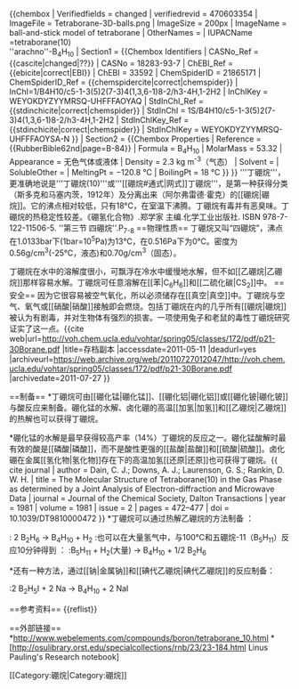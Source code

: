 {{chembox
| Verifiedfields = changed
| verifiedrevid = 470603354
|   ImageFile = Tetraborane-3D-balls.png
| ImageSize = 200px
|   ImageName = ball-and-stick model of tetraborane
|   OtherNames = 
|   IUPACName =tetraborane(10)<br />''arachno''-B<sub>4</sub>H<sub>10</sub>
| Section1 = {{Chembox Identifiers
|   CASNo_Ref = {{cascite|changed|??}}
| CASNo = 18283-93-7
|   ChEBI_Ref = {{ebicite|correct|EBI}}
| ChEBI = 33592
| ChemSpiderID = 21865171
|    ChemSpiderID_Ref = {{chemspidercite|correct|chemspider}}
|   InChI=1/B4H10/c5-1-3(5)2(7-3)4(1,3,6-1)8-2/h3-4H,1-2H2
|   InChIKey = WEYOKDYZYYMRSQ-UHFFFAOYAQ
|   StdInChI_Ref = {{stdinchicite|correct|chemspider}}
| StdInChI = 1S/B4H10/c5-1-3(5)2(7-3)4(1,3,6-1)8-2/h3-4H,1-2H2
|   StdInChIKey_Ref = {{stdinchicite|correct|chemspider}}
| StdInChIKey = WEYOKDYZYYMRSQ-UHFFFAOYSA-N
  }}
| Section2 = {{Chembox Properties
|   Reference = <ref>{{RubberBible62nd|page=B-84}}</ref>
|   Formula = B<sub>4</sub>H<sub>10</sub>
|   MolarMass = 53.32
|   Appearance = 无色气体或液体
|   Density =  2.3 kg m<sup>-3</sup>（气态）
|   Solvent =
|   SolubleOther = 
|   MeltingPt = −120.8 °C
|   BoilingPt = 18 °C }}
}}
'''丁硼烷'''，更准确地说是'''丁硼烷(10)'''或'''[[硼烷#通式|网式]]丁硼烷'''，是第一种获得分类（斯多克和马塞内茨，1912年）及分离出来（阿尔弗雷德·霍克）的[[硼烷|硼烷]]。它的沸点相对较低，只有18°C，在室温下沸腾。丁硼烷有毒并有恶臭味。丁硼烷的热稳定性较差。<ref name=bh_comp2_2>《硼氢化合物》.郑学家 主编.化学工业出版社. ISBN 978-7-122-11506-5. ''第三节 四硼烷''.P<sub>7-8</sub></ref>
==物理性质==
丁硼烷又叫“四硼烷”，沸点在1.0133bar下(1bar=10<sup>5</sup>Pa)为13℃，在0.516Pa下为0℃。密度为0.56g/cm<sup>3</sup>(-25℃，液态)和0.70g/cm<sup>3</sup>（固态）。<ref name=bh_comp2_2 />

丁硼烷在水中的溶解度很小，可飘浮在冷水中缓慢地水解，但不如[[乙硼烷|乙硼烷]]那样容易水解。丁硼烷可任意溶解在[[苯|C<sub>6</sub>H<sub>6</sub>]]和[[二硫化碳|CS<sub>2</sub>]]中。<ref name=bh_comp2_2 /> 
==安全==
因为它很容易被空气氧化，所以必须储存在[[真空|真空]]中。丁硼烷与空气、氧气或[[硝酸|硝酸]]接触即会燃烧。包括丁硼烷在内的几乎所有[[硼烷|硼烷]]被认为有剧毒，并对生物体有强烈的损害。一项使用兔子和老鼠的毒性丁硼烷研究证实了这一点。<ref>{{cite web|url=http://voh.chem.ucla.edu/vohtar/spring05/classes/172/pdf/p21-30Borane.pdf |title=存档副本 |accessdate=2011-05-11 |deadurl=yes |archiveurl=https://web.archive.org/web/20110727012047/http://voh.chem.ucla.edu/vohtar/spring05/classes/172/pdf/p21-30Borane.pdf |archivedate=2011-07-27 }}</ref>

==制备==
*丁硼烷可由[[硼化锰|硼化锰]]、[[硼化铝|硼化铝]]或[[硼化铍|硼化铍]]与酸反应来制备。硼化锰的水解、卤化硼的高温[[加氢|加氢]]和[[乙硼烷|乙硼烷]]的热解也可以获得丁硼烷。

*硼化锰的水解是最早获得较高产率（14%）丁硼烷的反应之一。硼化锰酸解时最有效的酸是[[磷酸|磷酸]]，而不是酸性更强的[[盐酸|盐酸]]和[[硫酸|硫酸]]。卤化硼在金属[[氢化物|氢化物]]存在下的高温加氢[[还原|还原]]也可获得丁硼烷。<ref>{{ cite journal | author = Dain, C. J.; Downs, A. J.; Laurenson, G. S.; Rankin, D. W. H. | title = The Molecular Structure of Tetraborane(10) in the Gas Phase as determined by a Joint Analysis of Electron-diffraction and Microwave Data | journal = Journal of the Chemical Society, Dalton Transactions | year = 1981 | volume = 1981 | issue = 2 | pages = 472–477 | doi = 10.1039/DT9810000472 }}</ref>
*丁硼烷可以通过热解乙硼烷的方法制备<ref name=bh_comp2_2 /> ：

: 2 B<sub>2</sub>H<sub>6</sub> → B<sub>4</sub>H<sub>10</sub> + H<sub>2</sub>
:也可以在大量氢气中，与100℃和五硼烷-11（B<sub>5</sub>H<sub>11</sub>）反应10分钟得到<ref name=bh_comp2_2 /> ：
:B<sub>5</sub>H<sub>11</sub> + H<sub>2</sub>(大量) → B<sub>4</sub>H<sub>10</sub> + 1/2 B<sub>2</sub>H<sub>6</sub>

*还有一种方法，通过[[钠|金属钠]]和[[碘代乙硼烷|碘代乙硼烷]]的反应制备：

:2 B<sub>2</sub>H<sub>5</sub>I + 2 Na → B<sub>4</sub>H<sub>10</sub> + 2 NaI <ref name=bh_comp2_2 />

==参考资料==
{{reflist}}

==外部链接==
*http://www.webelements.com/compounds/boron/tetraborane_10.html
*[http://osulibrary.orst.edu/specialcollections/rnb/23/23-184.html Linus Pauling's Research notebook]

[[Category:硼烷|Category:硼烷]]